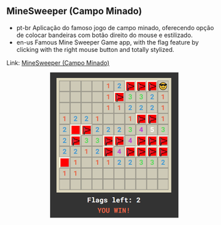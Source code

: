 ## MineSweeper (Campo Minado)
- pt-br
  Aplicação do famoso jogo de campo minado, oferecendo opção de colocar bandeiras com botão direito do mouse e estilizado.
- en-us
  Famous Mine Sweeper Game app, with the flag feature by clicking with the right mouse button and totally stylized. 

Link: <a href="https://capelaum-mine-sweeper.netlify.app" target="_blank">MineSweeper (Campo Minado)</a>

<div align="center">
  <img src="./minesweeper.png" width="300">
</div>
